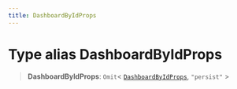 ```yaml
---
title: DashboardByIdProps
---
```


# Type alias DashboardByIdProps

> **DashboardByIdProps**: `Omit`\< [`DashboardByIdProps`](../../sdk-ui/interfaces/interface.DashboardByIdProps.md), `"persist"` \>
